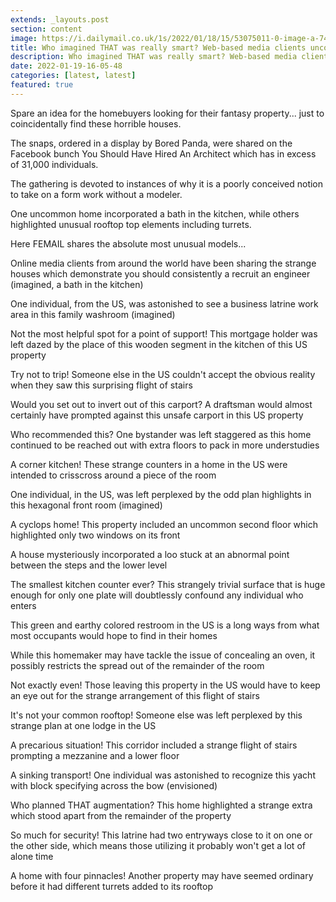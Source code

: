 ```yaml
---
extends: _layouts.post
section: content
image: https://i.dailymail.co.uk/1s/2022/01/18/15/53075011-0-image-a-74_1642520377675.jpg 
title: Who imagined THAT was really smart? Web-based media clients uncover houses worked without a draftsman 
description: Who imagined THAT was really smart? Web-based media clients uncover houses worked without a draftsman 
date: 2022-01-19-16-05-48 
categories: [latest, latest] 
featured: true 
--- 
```

Spare an idea for the homebuyers looking for their fantasy property... just to coincidentally find these horrible houses.

The snaps, ordered in a display by Bored Panda, were shared on the Facebook bunch You Should Have Hired An Architect which has in excess of 31,000 individuals.

The gathering is devoted to instances of why it is a poorly conceived notion to take on a form work without a modeler.

One uncommon home incorporated a bath in the kitchen, while others highlighted unusual rooftop top elements including turrets.

Here FEMAIL shares the absolute most unusual models...

Online media clients from around the world have been sharing the strange houses which demonstrate you should consistently a recruit an engineer (imagined, a bath in the kitchen)

One individual, from the US, was astonished to see a business latrine work area in this family washroom (imagined)

Not the most helpful spot for a point of support! This mortgage holder was left dazed by the place of this wooden segment in the kitchen of this US property

Try not to trip! Someone else in the US couldn't accept the obvious reality when they saw this surprising flight of stairs

Would you set out to invert out of this carport? A draftsman would almost certainly have prompted against this unsafe carport in this US property

Who recommended this? One bystander was left staggered as this home continued to be reached out with extra floors to pack in more understudies

A corner kitchen! These strange counters in a home in the US were intended to crisscross around a piece of the room

One individual, in the US, was left perplexed by the odd plan highlights in this hexagonal front room (imagined)

A cyclops home! This property included an uncommon second floor which highlighted only two windows on its front

A house mysteriously incorporated a loo stuck at an abnormal point between the steps and the lower level

The smallest kitchen counter ever? This strangely trivial surface that is huge enough for only one plate will doubtlessly confound any individual who enters

This green and earthy colored restroom in the US is a long ways from what most occupants would hope to find in their homes

While this homemaker may have tackle the issue of concealing an oven, it possibly restricts the spread out of the remainder of the room

Not exactly even! Those leaving this property in the US would have to keep an eye out for the strange arrangement of this flight of stairs

It's not your common rooftop! Someone else was left perplexed by this strange plan at one lodge in the US

A precarious situation! This corridor included a strange flight of stairs prompting a mezzanine and a lower floor

A sinking transport! One individual was astonished to recognize this yacht with block specifying across the bow (envisioned)

Who planned THAT augmentation? This home highlighted a strange extra which stood apart from the remainder of the property

So much for security! This latrine had two entryways close to it on one or the other side, which means those utilizing it probably won't get a lot of alone time

A home with four pinnacles! Another property may have seemed ordinary before it had different turrets added to its rooftop